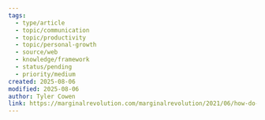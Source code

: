 ```yaml
---
tags:
  - type/article
  - topic/communication
  - topic/productivity
  - topic/personal-growth
  - source/web
  - knowledge/framework
  - status/pending
  - priority/medium
created: 2025-08-06
modified: 2025-08-06
author: Tyler Cowen
link: https://marginalrevolution.com/marginalrevolution/2021/06/how-do-you-ask-good-questions.html
---
```

